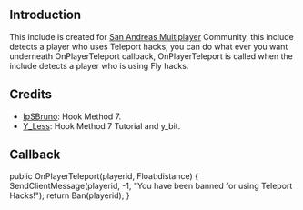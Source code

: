## Introduction ##
This include is created for [San Andreas Multiplayer](www.samp.com) Community, this include detects a player who uses Teleport hacks, you can do what ever you want underneath OnPlayerTeleport callback, OnPlayerTeleport is called when the include detects a player who is using Fly hacks.

## Credits ##
* [IpSBruno](http://forum.sa-mp.com/member.php?u=87608): Hook Method 7.
* [Y_Less](http://forum.sa-mp.com/member.php?u=29176): Hook Method 7 Tutorial and y_bit.

## Callback ##
  public OnPlayerTeleport(playerid, Float:distance)
  {
     SendClientMessage(playerid, -1, "You have been banned for using Teleport Hacks!");
     return Ban(playerid);
  }
